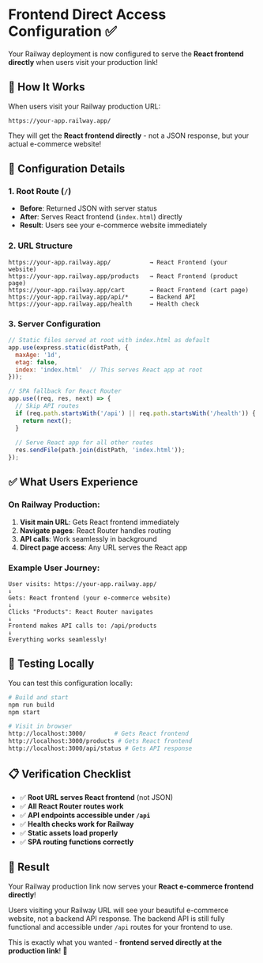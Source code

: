 # Frontend Direct Access Configuration ✅

Your Railway deployment is now configured to serve the **React frontend directly** when users visit your production link!

## 🎯 How It Works

When users visit your Railway production URL:

```
https://your-app.railway.app/
```

They will get the **React frontend directly** - not a JSON response, but your actual e-commerce website!

## 🔧 Configuration Details

### 1. Root Route (`/`)
- **Before**: Returned JSON with server status
- **After**: Serves React frontend (`index.html`) directly
- **Result**: Users see your e-commerce website immediately

### 2. URL Structure
```
https://your-app.railway.app/           → React Frontend (your website)
https://your-app.railway.app/products   → React Frontend (product page)
https://your-app.railway.app/cart       → React Frontend (cart page)
https://your-app.railway.app/api/*      → Backend API
https://your-app.railway.app/health     → Health check
```

### 3. Server Configuration
```javascript
// Static files served at root with index.html as default
app.use(express.static(distPath, {
  maxAge: '1d',
  etag: false,
  index: 'index.html'  // This serves React app at root
}));

// SPA fallback for React Router
app.use((req, res, next) => {
  // Skip API routes
  if (req.path.startsWith('/api') || req.path.startsWith('/health')) {
    return next();
  }
  
  // Serve React app for all other routes
  res.sendFile(path.join(distPath, 'index.html'));
});
```

## ✅ What Users Experience

### On Railway Production:
1. **Visit main URL**: Gets React frontend immediately
2. **Navigate pages**: React Router handles routing
3. **API calls**: Work seamlessly in background
4. **Direct page access**: Any URL serves the React app

### Example User Journey:
```
User visits: https://your-app.railway.app/
↓
Gets: React frontend (your e-commerce website)
↓
Clicks "Products": React Router navigates
↓
Frontend makes API calls to: /api/products
↓
Everything works seamlessly!
```

## 🚀 Testing Locally

You can test this configuration locally:

```bash
# Build and start
npm run build
npm start

# Visit in browser
http://localhost:3000/        # Gets React frontend
http://localhost:3000/products # Gets React frontend  
http://localhost:3000/api/status # Gets API response
```

## 📋 Verification Checklist

- ✅ **Root URL serves React frontend** (not JSON)
- ✅ **All React Router routes work**
- ✅ **API endpoints accessible under `/api`**
- ✅ **Health checks work for Railway**
- ✅ **Static assets load properly**
- ✅ **SPA routing functions correctly**

## 🎉 Result

Your Railway production link now serves your **React e-commerce frontend directly**!

Users visiting your Railway URL will see your beautiful e-commerce website, not a backend API response. The backend API is still fully functional and accessible under `/api` routes for your frontend to use.

This is exactly what you wanted - **frontend served directly at the production link**! 🚀
